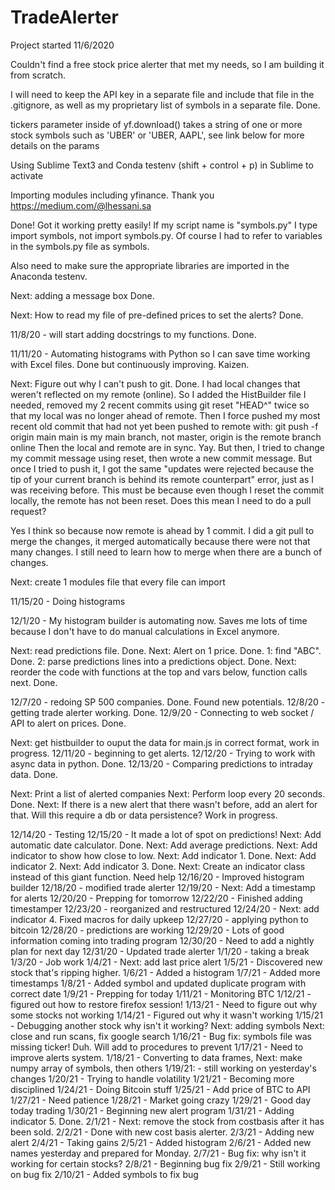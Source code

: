 # TradeAlerter
Project started 11/6/2020

Couldn't find a free stock price alerter that met my needs, so I am building it from scratch.

I will need to keep the API key in a separate file and include that file in the .gitignore, as well as my proprietary list of symbols in a separate file. Done.

tickers parameter inside of yf.download() takes a string of one or more stock symbols such as 'UBER' or 'UBER, AAPL', see link below for more details on the params

Using Sublime Text3 and Conda testenv (shift + control + p) in Sublime to activate

Importing modules including yfinance. Thank you https://medium.com/@lhessani.sa

Done! Got it working pretty easily! If my script name is "symbols.py" I type import symbols, not import symbols.py. Of course I had to refer to variables in the symbols.py file as symbols.<var name>

Also need to make sure the appropriate libraries are imported in the Anaconda testenv. 

Next: adding a message box Done. 

Next: How to read my file of pre-defined prices to set the alerts? Done. 


11/8/20 - will start adding docstrings to my functions. Done. 

11/11/20 - Automating histograms with Python so I can save time working with Excel files. Done but continuously improving. Kaizen.

Next: Figure out why I can't push to git. Done. I had local changes that weren't reflected on my remote (online). So I added the HistBuilder file I needed, removed my 2 recent commits using git reset "HEAD^" twice so that my local was no longer ahead of remote. Then I force pushed my most recent old commit that had not yet been pushed to remote with:
git push -f origin main
main is my main branch, not master, origin is the remote branch online
Then the local and remote are in sync. Yay. 
But then, I tried to change my commit message using reset, then wrote a new commit message. But once I tried to push it, I got the same "updates were rejected because the tip of your current branch is behind its remote counterpart" error, just as I was receiving before. This must be because even though I reset the commit locally, the remote has not been reset. Does this mean I need to do a pull request? 

Yes I think so because now remote is ahead by 1 commit. I did a git pull to merge the changes, it merged automatically because there were not that many changes. I still need to learn how to merge when there are a bunch of changes.   

Next: create 1 modules file that every file can import

11/15/20 - Doing histograms

12/1/20 - My histogram builder is automating now. Saves me lots of time because I don't have to do manual calculations in Excel anymore. 

Next: read predictions file. Done.
Next: Alert on 1 price. Done.
  1: find "ABC". Done. 
  2: parse predictions lines into a predictions object. Done. 
Next: reorder the code with functions at the top and vars below, function calls next. Done.

12/7/20 - redoing SP 500 companies. Done. Found new potentials. 
12/8/20 - getting trade alerter working. Done. 
12/9/20 - Connecting to web socket / API to alert on prices. Done. 

Next: get histbuilder to ouput the data for main.js in correct format, work in progress. 
12/11/20 - beginning to get alerts. 
12/12/20 - Trying to work with async data in python. Done. 
12/13/20 - Comparing predictions to intraday data. Done. 

Next: Print a list of alerted companies
Next: Perform loop every 20 seconds. Done. 
Next: If there is a new alert that there wasn't before, add an alert for that. Will this require a db or data persistence? Work in progress. 

12/14/20 - Testing
12/15/20 - It made a lot of spot on predictions! 
Next: Add automatic date calculator. Done. 
Next: Add average predictions. 
Next: Add indicator to show how close to low. 
Next: Add indicator 1. Done. 
Next: Add indicator 2. 
Next: Add indicator 3. Done. 
Next: Create an indicator class instead of this giant function. Need help
12/16/20 - Improved histogram builder
12/18/20 - modified trade alerter
12/19/20 - 
Next: Add a timestamp for alerts
12/20/20 - Prepping for tomorrow
12/22/20 - Finished adding timestamper
12/23/20 - reorganized and restructured
12/24/20 - Next: add indicator 4. Fixed macros for daily upkeep
12/27/20 - applying python to bitcoin
12/28/20 - predictions are working
12/29/20 - Lots of good information coming into trading program
12/30/20 - Need to add a nightly plan for next day
12/31/20 - Updated trade alerter
1/1/20 - taking a break
1/3/20 - Job work
1/4/21 - Next: add last price alert
1/5/21 - Discovered new stock that's ripping higher. 
1/6/21 - Added a histogram
1/7/21 - Added more timestamps
1/8/21 - Added symbol and updated duplicate program with correct date
1/9/21 - Prepping for today
1/11/21 - Monitoring BTC
1/12/21 - figured out how to restore firefox session! 
1/13/21 - Need to figure out why some stocks not working
1/14/21 - Figured out why it wasn't working
1/15/21 - Debugging another stock why isn't it working?
  Next: adding symbols
  Next: close and run scans, fix google search
1/16/21 - Bug fix: symbols file was missing ticker! Duh. Will add to procedures to prevent
1/17/21 - Need to improve alerts system. 
1/18/21 - Converting to data frames, 
  Next: make numpy array of symbols, then others
1/19/21: - still working on yesterday's changes
1/20/21 - Trying to handle volatility
1/21/21 - Becoming more disciplined
1/24/21 - Doing Bitcoin stuff
1/25/21 - Add price of BTC to API
1/27/21 - Need patience
1/28/21 - Market going crazy
1/29/21 - Good day today trading
1/30/21 - Beginning new alert program
1/31/21 - Adding indicator 5. Done. 
2/1/21 - Next: remove the stock from costbasis after it has been sold. 
2/2/21 - Done with new cost basis alerter. 
2/3/21 - Adding new alert
2/4/21 - Taking gains
2/5/21 - Added histogram
2/6/21 - Added new names yesterday and prepared for Monday. 
2/7/21 - Bug fix: why isn't it working for certain stocks? 
2/8/21 - Beginning bug fix
2/9/21 - Still working on bug fix
2/10/21 - Added symbols to fix bug